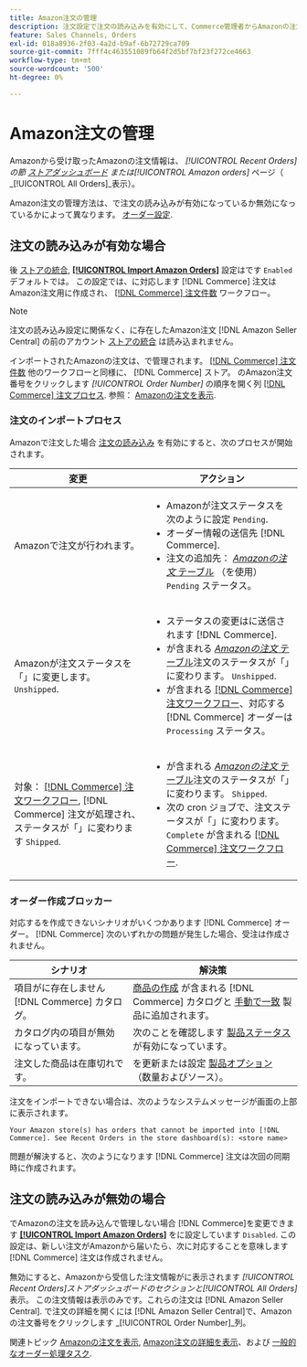 ```yaml
---
title: Amazon注文の管理
description: 注文設定で注文の読み込みを有効にして、Commerce管理者からAmazonの注文をより簡単に管理できます。
feature: Sales Channels, Orders
exl-id: 018a8936-2f03-4a2d-b9af-6b72729ca709
source-git-commit: 7fff4c463551089fb64f2d5bf7bf23f272ce4663
workflow-type: tm+mt
source-wordcount: '500'
ht-degree: 0%

---
```


# Amazon注文の管理

Amazonから受け取ったAmazonの注文情報は、 _[!UICONTROL Recent Orders]_の節 [ストアダッシュボード](./amazon-store-dashboard.md) または_[!UICONTROL Amazon orders]_ ページ（ _[!UICONTROL All Orders]_表示）。

Amazon注文の管理方法は、で注文の読み込みが有効になっているか無効になっているかによって異なります。 [オーダー設定](./order-settings.md#configure-order-settings).

## 注文の読み込みが有効な場合

後 [ストアの統合](./store-integration.md), [**[!UICONTROL Import Amazon Orders]**](./order-settings.md#configure-order-settings) 設定はです `Enabled` デフォルトでは。 この設定では、に対応します [!DNL Commerce] 注文はAmazon注文用に作成され、 [[!DNL Commerce] 注文件数](https://experienceleague.adobe.com/docs/commerce-admin/stores-sales/order-management/orders/orders.html) ワークフロー。

>[!NOTE]
>
>注文の読み込み設定に関係なく、に存在したAmazon注文 [!DNL Amazon Seller Central] の前のアカウント [ストアの統合](./store-integration.md) は読み込まれません。

インポートされたAmazonの注文は、で管理されます。 [[!DNL Commerce] 注文件数](https://experienceleague.adobe.com/docs/commerce-admin/stores-sales/order-management/orders/orders.html) 他のワークフローと同様に、 [!DNL Commerce] ストア。 のAmazon注文番号をクリックします *[!UICONTROL Order Number]* の順序を開く列 [[!DNL Commerce] 注文プロセス](https://experienceleague.adobe.com/docs/commerce-admin/stores-sales/order-management/orders/order-processing.html#process-an-order#order-view-descriptions). 参照： [Amazonの注文を表示](./amazon-orders-all.md).

### 注文のインポートプロセス

Amazonで注文した場合 [注文の読み込み](./order-settings.md) を有効にすると、次のプロセスが開始されます。

| 変更 | アクション |
|----------------------------------------------------------------------------------------------------------------------------------------------------------------------------------------------------------------------------|------------------------------------------------------------------------------------------------------------------------------------------------------------------------------------------------------------------------------------------------------------------------------------------------------------------------------------------------------------------------------------------------------------------|
| Amazonで注文が行われます。 | <ul><li>Amazonが注文ステータスを次のように設定 `Pending`.</li><li>オーダー情報の送信先 [!DNL Commerce].</li><li>注文の追加先： [_Amazonの注文_ テーブル](./amazon-orders-all.md) （を使用） `Pending` ステータス。</li></ul> |
| Amazonが注文ステータスを「」に変更します。 `Unshipped`. | <ul><li>ステータスの変更はに送信されます [!DNL Commerce].</li><li>が含まれる [_Amazonの注文_ テーブル](./amazon-orders-all.md)注文のステータスが「」に変わります。 `Unshipped`.</li><li>が含まれる [[!DNL Commerce] 注文ワークフロー](https://experienceleague.adobe.com/docs/commerce-admin/stores-sales/order-management/orders/orders.html)、対応する [!DNL Commerce] オーダーは `Processing` ステータス。</li></ul> |
| 対象： [[!DNL Commerce] 注文ワークフロー](https://experienceleague.adobe.com/docs/commerce-admin/stores-sales/order-management/orders/orders.html), [!DNL Commerce] 注文が処理され、ステータスが「」に変わります `Shipped`. | <ul><li>が含まれる [_Amazonの注文_ テーブル](./amazon-orders-all.md)注文のステータスが「」に変わります。 `Shipped`.</li><li>次の cron ジョブで、注文ステータスが「」に変わります。 `Complete` が含まれる [[!DNL Commerce] 注文ワークフロー](https://experienceleague.adobe.com/docs/commerce-admin/stores-sales/order-management/orders/orders.html).</li></ul> |

### オーダー作成ブロッカー

対応するを作成できないシナリオがいくつかあります [!DNL Commerce] オーダー。 [!DNL Commerce] 次のいずれかの問題が発生した場合、受注は作成されません。

| シナリオ | 解決策 |
|---------------------------------------------------------|----------------------------------------------------------------------------------------------------------------------------------------------------------------------------------|
| 項目がに存在しません [!DNL Commerce] カタログ。 | [商品の作成](./creating-assigning-catalog-products.md) が含まれる [!DNL Commerce] カタログと [手動で一致](./creating-assigning-catalog-products.md) 製品に追加されます。 |
| カタログ内の項目が無効になっています。 | 次のことを確認します [製品ステータス](https://experienceleague.adobe.com/docs/commerce-admin/inventory/configuration/product-options.html) が有効になっています。 |
| 注文した商品は在庫切れです。 | を更新または設定 [製品オプション](https://experienceleague.adobe.com/docs/commerce-admin/inventory/configuration/product-options.html) （数量およびソース）。 |

注文をインポートできない場合は、次のようなシステムメッセージが画面の上部に表示されます。

`Your Amazon store(s) has orders that cannot be imported into [!DNL Commerce]. See Recent Orders in the store dashboard(s): <store name>`

問題が解決すると、次のようになります [!DNL Commerce] 注文は次回の同期時に作成されます。

## 注文の読み込みが無効の場合

でAmazonの注文を読み込んで管理しない場合 [!DNL Commerce]を変更できます [**[!UICONTROL Import Amazon Orders]**](./order-settings.md#configure-order-settings) をに設定しています `Disabled`. この設定は、新しい注文がAmazonから届いたら、次に対応することを意味します [!DNL Commerce] 注文は作成されません。

無効にすると、Amazonから受信した注文情報がに表示されます _[!UICONTROL Recent Orders]_ストアダッシュボードのセクションと_[!UICONTROL All Orders]_ 表示。 この注文情報は表示のみです。これらの注文は [!DNL Amazon Seller Central]. で注文の詳細を開くには [!DNL Amazon Seller Central]で、Amazonの注文番号をクリックします _[!UICONTROL Order Number]_列。

関連トピック [Amazonの注文を表示](./amazon-orders-all.md), [Amazon注文の詳細を表示](./amazon-order-details.md)、および [一般的なオーダー処理タスク](./common-order-processing.md).
